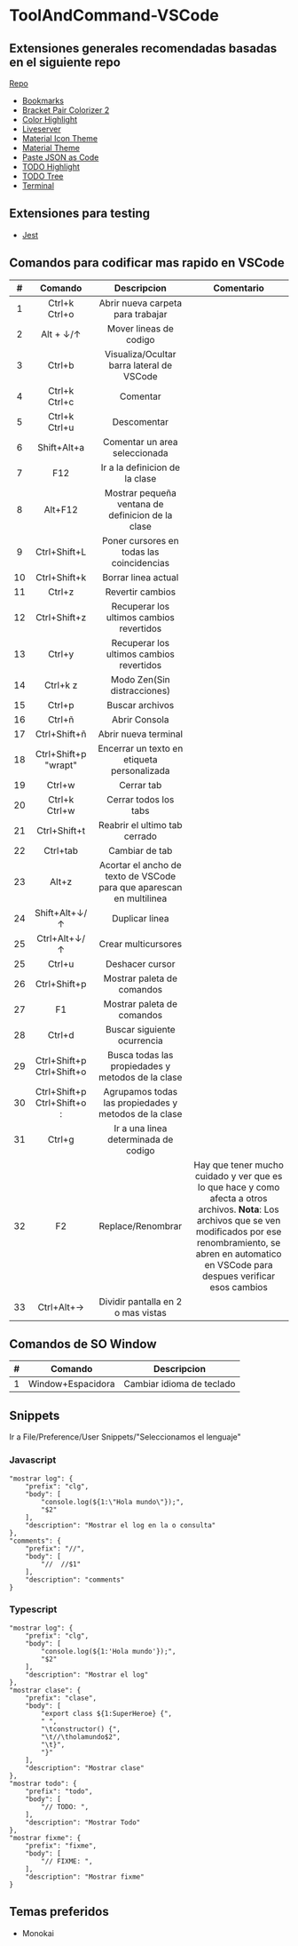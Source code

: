 # ToolAndCommand-VSCode


## Extensiones generales recomendadas basadas en el siguiente repo
[Repo](https://github.com/CesarLuilly/curso-VSCode)

* [Bookmarks](https://marketplace.visualstudio.com/items?itemName=alefragnani.Bookmarks)
* [Bracket Pair Colorizer 2](https://marketplace.visualstudio.com/items?itemName=CoenraadS.bracket-pair-colorizer-2)
* [Color Highlight](https://marketplace.visualstudio.com/items?itemName=naumovs.color-highlight)
* [Liveserver](https://marketplace.visualstudio.com/items?itemName=ritwickdey.LiveServer)
* [Material Icon Theme](https://marketplace.visualstudio.com/items?itemName=PKief.material-icon-theme)
* [Material Theme](https://marketplace.visualstudio.com/items?itemName=Equinusocio.vsc-material-theme)
* [Paste JSON as Code](https://marketplace.visualstudio.com/items?itemName=quicktype.quicktype)
* [TODO Highlight](https://marketplace.visualstudio.com/items?itemName=wayou.vscode-todo-highlight)
* [TODO Tree](https://marketplace.visualstudio.com/items?itemName=Gruntfuggly.todo-tree)
* [Terminal](https://marketplace.visualstudio.com/items?itemName=formulahendry.terminal)

## Extensiones para testing
* [Jest](https://marketplace.visualstudio.com/items?itemName=Orta.vscode-jest)

## Comandos para codificar mas rapido en VSCode
| # | Comando | Descripcion | Comentario |
|:---:|:---:|:---:|:---:|
| 1 | Ctrl+k Ctrl+o | Abrir nueva carpeta para trabajar |
| 2 | Alt + ↓/↑ | Mover lineas de codigo |
| 3 | Ctrl+b | Visualiza/Ocultar barra lateral de VSCode |
| 4 | Ctrl+k Ctrl+c | Comentar |
| 5 | Ctrl+k Ctrl+u | Descomentar |
| 6 | Shift+Alt+a | Comentar un area seleccionada |
| 7 | F12 | Ir a la definicion de la clase |
| 8 | Alt+F12 | Mostrar pequeña ventana de definicion de la clase |
| 9 | Ctrl+Shift+L | Poner cursores en todas las coincidencias |
| 10 | Ctrl+Shift+k | Borrar linea actual |
| 11 | Ctrl+z | Revertir cambios |
| 12 | Ctrl+Shift+z | Recuperar los ultimos cambios revertidos |
| 13 | Ctrl+y | Recuperar los ultimos cambios revertidos |
| 14 | Ctrl+k  z | Modo Zen(Sin distracciones) |
| 15 | Ctrl+p | Buscar archivos |
| 16 | Ctrl+ñ | Abrir Consola |
| 17 | Ctrl+Shift+ñ | Abrir nueva terminal |
| 18 | Ctrl+Shift+p "wrapt" | Encerrar un texto en etiqueta personalizada |
| 19 | Ctrl+w | Cerrar tab |
| 20 | Ctrl+k Ctrl+w | Cerrar todos los tabs |
| 21 | Ctrl+Shift+t | Reabrir el ultimo tab cerrado |
| 22 | Ctrl+tab | Cambiar de tab |
| 23 | Alt+z | Acortar el ancho de texto de VSCode para que aparescan en multilinea |
| 24 | Shift+Alt+↓/↑ | Duplicar linea |
| 25 | Ctrl+Alt+↓/↑ | Crear multicursores |
| 25 | Ctrl+u | Deshacer cursor |
| 26 | Ctrl+Shift+p | Mostrar paleta de comandos |
| 27 | F1 | Mostrar paleta de comandos |
| 28 | Ctrl+d | Buscar siguiente ocurrencia |
| 29 | Ctrl+Shift+p Ctrl+Shift+o | Busca todas las propiedades y metodos de la clase |
| 30 | Ctrl+Shift+p Ctrl+Shift+o : | Agrupamos todas las propiedades y metodos de la clase |
| 31 | Ctrl+g | Ir a una linea determinada de codigo |
| 32 | F2 | Replace/Renombrar | Hay que tener mucho cuidado y ver que es lo que hace y como afecta a otros archivos. **Nota**: Los archivos que se ven modificados por ese renombramiento, se abren en automatico en VSCode para despues verificar esos cambios | 
| 33 | Ctrl+Alt+→ | Dividir pantalla en 2 o mas vistas |

## Comandos de SO Window
| # | Comando | Descripcion |
|:---:|:---:|:---:|
| 1 | Window+Espacidora | Cambiar idioma de teclado |

## Snippets
Ir a File/Preference/User Snippets/"Seleccionamos el lenguaje"
### Javascript
```
"mostrar log": {
    "prefix": "clg",
    "body": [
        "console.log(${1:\"Hola mundo\"});",
        "$2"
    ],
    "description": "Mostrar el log en la o consulta"
},
"comments": {
    "prefix": "//",
    "body": [
        "//  //$1"
    ],
    "description": "comments"
}
```
### Typescript
```
"mostrar log": {
    "prefix": "clg",
    "body": [
        "console.log(${1:'Hola mundo'});",
        "$2"
    ],
    "description": "Mostrar el log"
},
"mostrar clase": {
    "prefix": "clase",
    "body": [
        "export class ${1:SuperHeroe} {",
        " ",
        "\tconstructor() {",
        "\t//\tholamundo$2",
        "\t}",
        "}"
    ],
    "description": "Mostrar clase"
},
"mostrar todo": {
    "prefix": "todo",
    "body": [
        "// TODO: ",
    ],
    "description": "Mostrar Todo"
},
"mostrar fixme": {
    "prefix": "fixme",
    "body": [
        "// FIXME: ",
    ],
    "description": "Mostrar fixme"
}
```

## Temas preferidos
* Monokai

